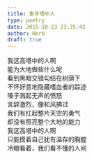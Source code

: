 ```yaml
---  
title: 象牙塔中人  
type: poetry  
date: 2015-10-23 23:35:43  
author: Herb  
draft: true
---  
```

我这高塔中的人啊  
能为大地做些什么呢  
看到黑暗交错勾结在树荫下  
不怀好意地隐藏嗜血者的踪迹  
嗓子溅起无声的愤怒  
言辞激烈，像和风拂过  
我们有扛起整片天空的勇气  
却没有照亮整个大地的能力  
我这高塔中的人啊  
只能摸着自己犹有温存的胸膛  
冷眼看着，我们看不懂的人间